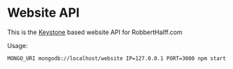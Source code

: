 # Website API

This is the [Keystone](http://keystonejs.com/) based website API for RobbertHalff.com

Usage:
```
MONGO_URI mongodb://localhost/website IP=127.0.0.1 PORT=3000 npm start
```



